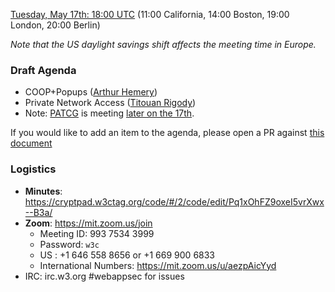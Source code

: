 
[Tuesday, May 17th: 18:00 UTC](https://www.timeanddate.com/worldclock/fixedtime.html?iso=20220517T1800) (11:00 California, 14:00 Boston, 19:00 London, 20:00 Berlin)

_Note that the US daylight savings shift affects the meeting time in Europe._

### Draft Agenda

*   COOP+Popups ([Arthur Hemery](https://github.com/hemeryar))
*   Private Network Access ([Titouan Rigody](https://github.com/letitz))
*   Note: [PATCG](https://patcg.github.io/) is meeting [later on the 17th](https://github.com/patcg/meetings/tree/main/2022/05/17-telecon).

If you would like to add an item to the agenda, please open a PR against [this document](https://github.com/w3c/webappsec/new/main/meetings/2022/2022-05-17-agenda.md)

### Logistics

*   **Minutes**: https://cryptpad.w3ctag.org/code/#/2/code/edit/Pq1xOhFZ9oxeI5vrXwx--B3a/
*   **Zoom**: https://mit.zoom.us/join
    * Meeting ID: 993 7534 3999
    * Password: `w3c`
    * US : +1 646 558 8656 or +1 669 900 6833
    * International Numbers: https://mit.zoom.us/u/aezpAicYyd
*   IRC: irc.w3.org #webappsec for issues
